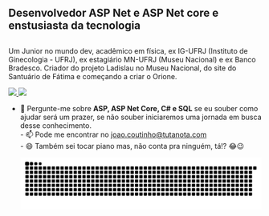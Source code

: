 ## Desenvolvedor ASP Net e ASP Net core e enstusiasta da tecnologia

 ## 
  
Um Junior no mundo dev, acadêmico em física, ex IG-UFRJ (Instituto de Ginecologia - UFRJ), ex estagiário MN-UFRJ (Museu Nacional) e ex Banco Bradesco. 
Criador do projeto Ladislau no Museu Nacional, do site do Santuário de Fátima e começando a criar o Orione. 

<div>
  <a href="https://github.com/ordepoaoj">
  <img height="180em" src="https://github-readme-stats.vercel.app/api?username=ordepoaoj&show_icons=true&theme=dracula&title_color=37A9D1&include_all_commits=true&count_private=true"/>
  <img height="180em" src="https://github-readme-stats.vercel.app/api/top-langs/?username=ordepoaoj&layout=compact&langs_count=7&theme=dracula&title_color=37A9D1"/>
  </a>  
 
- 💬 Pergunte-me sobre **ASP, ASP Net Core, C# e SQL** se eu souber como ajudar será um prazer, se não souber iniciaremos uma jornada em busca desse conhecimento.<br>- 📫 Pode me encontrar no joao.coutinho@tutanota.com <br> - 😄 Também sei tocar piano mas, não conta pra ninguém, tá!? 😂😉 
 
  ![Snake animation](https://github.com/ordepoaoj/ordepoaoj/blob/output/github-contribution-grid-snake.svg)
 
</div>


<!--
**ordepoaoj/ordepoaoj** is a ✨ _special_ ✨ repository because its `README.md` (this file) appears on your GitHub profile.

Here are some ideas to get you started:

- 🌱 I’m currently learning 
- 👯 I’m looking to collaborate on ...
- 🤔 I’m looking for help with ...
- 💬 Ask me about ...
- 📫 How to reach me: ...
- 😄 Pronouns: ...
- ⚡ Fun fact: ...
-->
